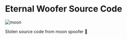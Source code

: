 # Eternal Woofer Source Code
![moon](https://user-images.githubusercontent.com/83587904/189104648-687727e7-49be-4442-a58e-6f118b3cc538.png)

Stolen source code from moon spoofer 🤡
